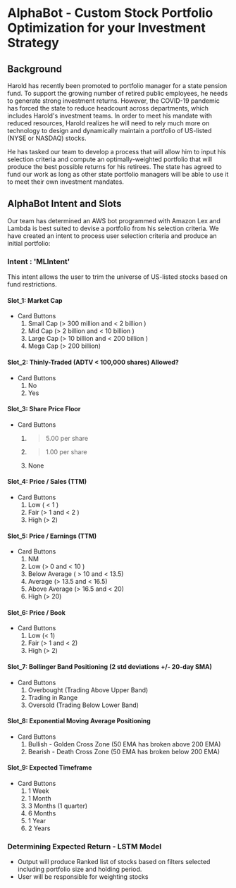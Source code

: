 # AlphaBot - Custom Stock Portfolio Optimization for your Investment Strategy

## Background

Harold has recently been promoted to portfolio manager for a state pension fund. To support the growing number of retired public employees, he needs to generate strong investment returns. However, the COVID-19 pandemic has forced the state to reduce headcount across departments, which includes Harold's investment teams. In order to meet his mandate with reduced resources, Harold realizes he will need to rely much more on technology to design and dynamically maintain a portfolio of US-listed (NYSE or NASDAQ) stocks. 

He has tasked our team to develop a process that will allow him to input his selection criteria and compute an optimally-weighted portfolio that will produce the best possible returns for his retirees. The state has agreed to fund our work as long as other state portfolio managers will be able to use it to meet their own investment mandates.

## AlphaBot Intent and Slots

Our team has determined an AWS bot programmed with Amazon Lex and Lambda is best suited to devise a portfolio from his selection criteria. We have created an intent to process user selection criteria and produce an initial portfolio:

### Intent :  'MLIntent'
This intent allows the user to trim the universe of US-listed stocks based on fund restrictions. 

#### Slot_1:  Market Cap
* Card Buttons
    1. Small Cap (> 300 million and < 2 billion )
    2. Mid Cap (> 2 billion and < 10 billion )
    3. Large Cap (> 10 billion and < 200 billion )
    4. Mega Cap (> 200 billion)

#### Slot_2:  Thinly-Traded (ADTV < 100,000 shares) Allowed? 
* Card Buttons
    1. No
    2. Yes
    
#### Slot_3:  Share Price Floor
* Card Buttons
    1. > 5.00 per share
    2. > 1.00 per share
    3. None

#### Slot_4:  Price / Sales (TTM)
* Card Buttons
    1. Low ( < 1 )
    2. Fair (> 1 and < 2 )
    3. High (> 2)
  
#### Slot_5:  Price / Earnings (TTM)
* Card Buttons
    1. NM
    2. Low (> 0 and < 10 )
    3. Below Average ( > 10 and < 13.5)
    4. Average (> 13.5 and < 16.5)
    5. Above Average (> 16.5 and < 20)
    6. High (> 20)
    
#### Slot_6: Price / Book
* Card Buttons
    1. Low (< 1)
    2. Fair (> 1 and < 2)
    3. High (> 2)
    
#### Slot_7:  Bollinger Band Positioning (2 std deviations +/- 20-day SMA)
* Card Buttons
    1. Overbought (Trading Above Upper Band)
    2. Trading in Range
    3. Oversold (Trading Below Lower Band)
    
#### Slot_8: Exponential Moving Average Positioning  
* Card Buttons
    1. Bullish - Golden Cross Zone (50 EMA has broken above 200 EMA)
    2. Bearish - Death Cross Zone (50 EMA has broken below 200 EMA)

#### Slot_9: Expected Timeframe
* Card Buttons
    1. 1 Week
    2. 1 Month
    3. 3 Months (1 quarter)
    4. 6 Months
    5. 1 Year
    6. 2 Years

### Determining Expected Return - LSTM Model
* Output will produce Ranked list of stocks based on filters selected including portfolio size and holding period.
* User will be responsible for weighting stocks
